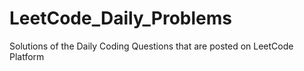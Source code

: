 # LeetCode_Daily_Problems
Solutions of the Daily Coding Questions that are posted on LeetCode Platform
